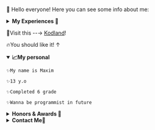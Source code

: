 🏀 Hello everyone! Here you can see some info about me:
<details>
   
<summary><b>My Experiences 🙌</b></summary>

    😇Now i'm learn in Kodland school

    🤔I've already completed course "Python Base Intership"
  
    🥱Also complete course "Python Pro"
  
    🥶And now study at course "Python LVL3"
  
</details>

👻Visit this --→ [Kodland](https://platform.kodland.org)!

🔥You should like it! ↑

<details open="">
  <summary><b>📈My personal</b></summary>
  
    ✨My name is Maxim
  
    ✨13 y.o
  
    ✨Completed 6 grade
  
    ✨Wanna be programmist in future
  
</details>

<details>
<summary><b>Honors & Awards 🏅</b></summary>
  
    💪I will fill this gap later

</details>

<details>
<summary><b>Contact Me🏅</b></summary>
  
    Discord klimonyxkringe
    TG @Wingxwaves

</details>
